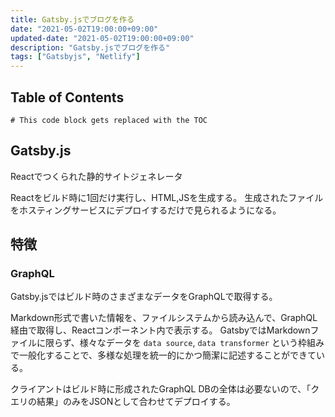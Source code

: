 ```yaml
---
title: Gatsby.jsでブログを作る
date: "2021-05-02T19:00:00+09:00"
updated-date: "2021-05-02T19:00:00+09:00"
description: "Gatsby.jsでブログを作る"
tags: ["Gatsbyjs", "Netlify"]
---
```


## Table of Contents

```toc
# This code block gets replaced with the TOC
```

## Gatsby.js

Reactでつくられた静的サイトジェネレータ

Reactをビルド時に1回だけ実行し、HTML,JSを生成する。
生成されたファイルをホスティングサービスにデプロイするだけで見られるようになる。

## 特徴

### GraphQL

Gatsby.jsではビルド時のさまざまなデータをGraphQLで取得する。

Markdown形式で書いた情報を、ファイルシステムから読み込んで、GraphQL経由で取得し、Reactコンポーネント内で表示する。
GatsbyではMarkdownファイルに限らず、様々なデータを `data source`, `data transformer` という枠組みで一般化することで、多様な処理を統一的にかつ簡潔に記述することができている。

クライアントはビルド時に形成されたGraphQL DBの全体は必要ないので、「クエリの結果」のみをJSONとして合わせてデプロイする。

